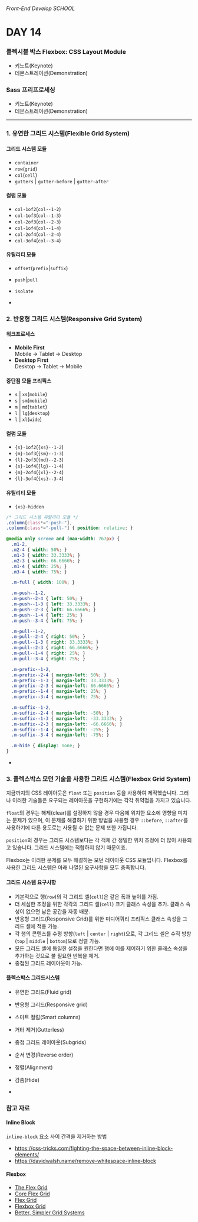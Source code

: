 ###### Front-End Develop SCHOOL

# DAY 14

### 플렉시블 박스 Flexbox: CSS Layout Module

- 키노트(Keynote)
- 데몬스트레이션(Demonstration)

### Sass 프리프로세싱

- 키노트(Keynote)
- 데몬스트레이션(Demonstration)

---

### 1. 유연한 그리드 시스템(Flexible Grid System)

#### 그리드 시스템 모듈

- `container`
- `row`(`grid`)
- `col`(`cell`)
- `gutters` | `gutter-before` | `gutter-after`

#### 컬럼 모듈

- `col-1of2`(`col--1-2`)
- `col-1of3`(`col--1-3`)
- `col-2of3`(`col--2-3`)
- `col-1of4`(`col--1-4`)
- `col-2of4`(`col--2-4`)
- `col-3of4`(`col--3-4`)

#### 유틸리티 모듈

- `offset`(`prefix`|`suffix`)
- `push`|`pull`
- `isolate`

-

### 2. 반응형 그리드 시스템(Responsive Grid System)

#### 워크프로세스

- __Mobile First__<br>
Mobile → Tablet → Desktop
- __Desktop First__<br>
Desktop → Tablet → Mobile

#### 중단점 모듈 프리픽스

- `s` | `xs`(`mobile`)
- `s` | `sm`(`mobile`)
- `m` | `md`(`tablet`)
- `l` | `lg`(`desktop`)
- `l` | `xl`(`wide`)

#### 컬럼 모듈

- `{s}-1of2`(`{xs}--1-2`)
- `{m}-1of3`(`{sm}--1-3`)
- `{l}-2of3`(`{md}--2-3`)
- `{s}-1of4`(`{lg}--1-4`)
- `{m}-2of4`(`{xl}--2-4`)
- `{l}-3of4`(`{xs}--3-4`)

#### 유틸리티 모듈

- `{xs}-hidden`

```css
/* 그리드 시스템 유틸리티 모듈 */
.column[class*="-push-"],
.column[class*="-pull-"] { position: relative; }

@media only screen and (max-width: 767px) {
  .m1-2,
  .m2-4 { width: 50%; }
  .m1-3 { width: 33.3333%; }
  .m2-3 { width: 66.6666%; }
  .m1-4 { width: 25%; }
  .m3-4 { width: 75%; }

  .m-full { width: 100%; }

  .m-push--1-2,
  .m-push--2-4 { left: 50%; }
  .m-push--1-3 { left: 33.3333%; }
  .m-push--2-3 { left: 66.6666%; }
  .m-push--1-4 { left: 25%; }
  .m-push--3-4 { left: 75%; }

  .m-pull--1-2,
  .m-pull--2-4 { right: 50%; }
  .m-pull--1-3 { right: 33.3333%; }
  .m-pull--2-3 { right: 66.6666%; }
  .m-pull--1-4 { right: 25%; }
  .m-pull--3-4 { right: 75%; }

  .m-prefix--1-2,
  .m-prefix--2-4 { margin-left: 50%; }
  .m-prefix--1-3 { margin-left: 33.3333%; }
  .m-prefix--2-3 { margin-left: 66.6666%; }
  .m-prefix--1-4 { margin-left: 25%; }
  .m-prefix--3-4 { margin-left: 75%; }

  .m-suffix--1-2,
  .m-suffix--2-4 { margin-left: -50%; }
  .m-suffix--1-3 { margin-left: -33.3333%; }
  .m-suffix--2-3 { margin-left: -66.6666%; }
  .m-suffix--1-4 { margin-left: -25%; }
  .m-suffix--3-4 { margin-left: -75%; }

  .m-hide { display: none; }
}
```

-

### 3. 플렉스박스 모던 기술을 사용한 그리드 시스템(Flexbox Grid System)

지금까지의 CSS 레이아웃은 `float` 또는 `position` 등을 사용하여 제작했습니다. 그러나 이러한 기술들은 요구되는 레이아웃을 구현하기에는 각각 취약점을 가지고 있습니다.

`float`의 경우는 해제(clear)를 설정하지 않을 경우 다음에 위치한 요소에 영향을 미치는 문제가 있으며, 이 문제를 해결하기 위한 방법을 사용할 경우 `::before`, `::after`를 사용하기에 다른 용도로는 사용될 수 없는 문제 또한 가집니다.

`position`의 경우는 그리드 시스템보다는 각 객체 간 정밀한 위치 조정에 더 많이 사용되고 있습니다. 그리드 시스템에는 적합하지 않기 때문이죠.

Flexbox는 이러한 문제를 모두 해결하는 모던 레이아웃 CSS 모듈입니다. Flexbox를 사용한 그리드 시스템은 아래 나열된 요구사항을 모두 충족합니다.

#### 그리드 시스템 요구사항

- 기본적으로 행(`row`)의 각 그리드 셀(`cell`)은 같은 폭과 높이를 가짐.
- 더 세심한 조정을 위한 각각의 그리드 셀(`cell`) 크기 클래스 속성을 추가. 클래스 속성이 없으면 남은 공간을 자동 배분.
- 반응형 그리드(Responsive Grid)를 위한 미디어쿼리 프리픽스 클래스 속성을 그리드 셀에 적용 가능.
- 각 행의 콘텐츠를 수평 방향(`left` | `center` | `right`)으로, 각 그리드 셀은 수직 방향(`top` | `middle` | `bottom`)으로 정렬 가능.
- 모든 그리드 셀에 동일한 설정을 원한다면 행에 이를 제어하기 위한 클래스 속성을 추가하는 것으로 불 필요한 반복을 제거.
- 중첩된 그리드 레이아웃이 가능.

#### 플렉스박스 그리드시스템

- 유연한 그리드(Fluid grid)
- 반응형 그리드(Responsive grid)
- 스마트 컬럼(Smart columns)
- 거터 제거(Gutterless)
- 중첩 그리드 레이아웃(Subgrids)
- 순서 변경(Reverse order)
- 정렬(Alignment)
- 감춤(Hide)



-

### 참고 자료

#### Inline Block

`inline-block` 요소 사이 간격을 제거하는 방법

- https://css-tricks.com/fighting-the-space-between-inline-block-elements/
- https://davidwalsh.name/remove-whitespace-inline-block


#### Flexbox

- [The Flex Grid](http://jeroenoomsnl.github.io/the-flex-grid/)
- [Core Flex Grid](https://splintercode.github.io/core-flex-grid/)
- [Flex Grid](https://github.com/ptb/flexgrid)
- [Flexbox Grid](http://flexboxgrid.com/)
- [Better, Simpler Grid Systems](https://philipwalton.github.io/solved-by-flexbox/demos/grids/)
